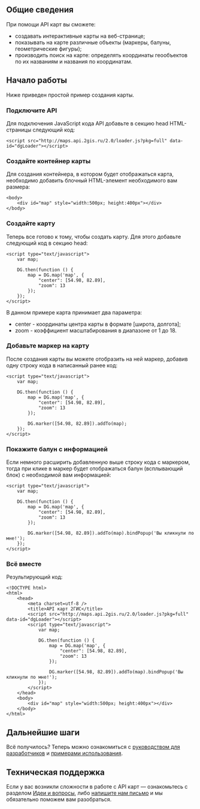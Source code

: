 ## Общие сведения

При помощи API карт вы сможете:

* создавать интерактивные карты на веб-странице;
* показывать на карте различные объекты (маркеры, балуны, геометрические фигуры);
* производить поиск на карте: определять координаты геообъектов по их названиям и названия по координатам.

## Начало работы

Ниже приведен простой пример создания карты.

### Подключите API

Для подключения JavaScript кода API добавьте в секцию head HTML-страницы следующий код:

    <script src="http://maps.api.2gis.ru/2.0/loader.js?pkg=full" data-id="dgLoader"></script>

### Создайте контейнер карты

Для создания контейнера, в котором будет отображаться карта, необходимо добавить блочный HTML-элемент необходимого вам размера:
    
    <body>
        <div id="map" style="width:500px; height:400px"></div>
    </body>

### Создайте карту

Теперь все готово к тому, чтобы создать карту. Для этого добавьте следующий код в секцию head:

    <script type="text/javascript">
        var map;

        DG.then(function () {
            map = DG.map('map', {
                "center": [54.98, 82.89],
                "zoom": 13
            });
        });
    </script>

В данном примере карта принимает два параметра:

* center - координаты центра карты в формате [широта, долгота];
* zoom - коэффициент масштабирования в диапазоне от 1 до 18.

### Добавьте маркер на карту

После создания карты вы можете отобразить на ней маркер, добавив одну строку кода в написанный ранее код:

    <script type="text/javascript">
        var map;

        DG.then(function () {
            map = DG.map('map', {
                "center": [54.98, 82.89],
                "zoom": 13
            });

            DG.marker([54.98, 82.89]).addTo(map);
        });
    </script>

### Покажите балун с информацией

Если немного расширить добавленную выше строку кода с маркером, тогда при клике в маркер будет отображаться балун (всплывающий блок) с необходимой вам информацией:

    <script type="text/javascript">
        var map;

        DG.then(function () {
            map = DG.map('map', {
                "center": [54.98, 82.89],
                "zoom": 13
            });

            DG.marker([54.98, 82.89]).addTo(map).bindPopup('Вы кликнули по мне!');
        });
    </script>

### Всё вместе

Результирующий код:

    <!DOCTYPE html>
    <html>
        <head>
            <meta charset=utf-8 />
            <title>API карт 2ГИС</title>
            <script src="http://maps.api.2gis.ru/2.0/loader.js?pkg=full" data-id="dgLoader"></script>
            <script type="text/javascript">
                var map;
        
                DG.then(function () {
                    map = DG.map('map', {
                        "center": [54.98, 82.89],
                        "zoom": 13
                    });
        
                    DG.marker([54.98, 82.89]).addTo(map).bindPopup('Вы кликнули по мне!');
                });
            </script>
        </head>
        <body>
            <div id="map" style="width:500px; height:400px"></div>  
        </body>
    </html>

## Дальнейшие шаги

Всё получилось? Теперь можно ознакомиться с [руководством для разработчиков](/doc/maps/manual/loading) и [примерами использования](doc/maps/examples/base).

## Техническая поддержка

Если у вас возникли сложности в работе с API карт &mdash; ознакомьтесь с разделом [Идеи и вопросы](https://api2gis.uservoice.com), либо [напишите нам письмо](mailto:api@2gis.ru) и мы обязательно поможем вам разобраться.